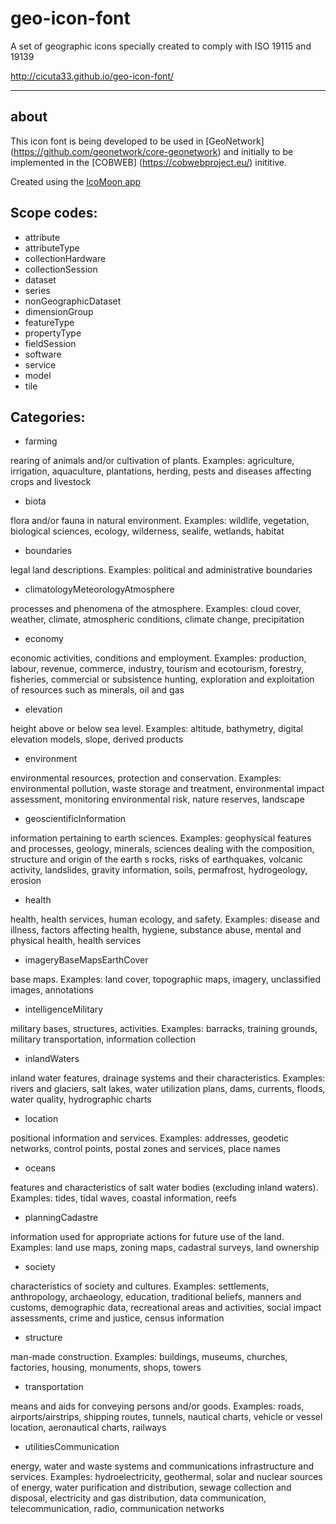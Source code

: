 # geo-icon-font
A set of geographic icons specially created to comply with ISO 19115 and 19139

http://cicuta33.github.io/geo-icon-font/

---

about
-----

This icon font is being developed to be used in [GeoNetwork] (https://github.com/geonetwork/core-geonetwork) and initially to be implemented in the [COBWEB] (https://cobwebproject.eu/) inititive.

Created using the [IcoMoon app](https://icomoon.io/app)

Scope codes:
-----

* attribute
* attributeType
* collectionHardware
* collectionSession
* dataset
* series
* nonGeographicDataset
* dimensionGroup
* featureType
* propertyType
* fieldSession
* software
* service
* model
* tile

Categories:
-----

* farming

rearing of animals and/or cultivation of plants. Examples: agriculture, irrigation, aquaculture, plantations, herding, pests and diseases affecting crops and livestock

* biota

flora and/or fauna in natural environment. Examples: wildlife, vegetation, biological sciences, ecology, wilderness, sealife, wetlands, habitat

* boundaries

legal land descriptions. Examples: political and administrative boundaries

* climatologyMeteorologyAtmosphere

processes and phenomena of the atmosphere. Examples: cloud cover, weather, climate, atmospheric conditions, climate change, precipitation

* economy

economic activities, conditions and employment. Examples: production, labour, revenue, commerce, industry, tourism and ecotourism, forestry, fisheries, commercial or subsistence hunting, exploration and exploitation of resources such as minerals, oil and gas

* elevation

height above or below sea level. Examples: altitude, bathymetry, digital elevation models, slope, derived products

* environment

environmental resources, protection and conservation. Examples: environmental pollution, waste storage and treatment, environmental impact assessment, monitoring environmental risk, nature reserves, landscape

* geoscientificInformation

information pertaining to earth sciences. Examples: geophysical features and processes, geology, minerals, sciences dealing with the composition, structure and origin of the earth s rocks, risks of earthquakes, volcanic activity, landslides, gravity information, soils, permafrost, hydrogeology, erosion

* health

health, health services, human ecology, and safety. Examples: disease and illness, factors affecting health, hygiene, substance abuse, mental and physical health, health services

* imageryBaseMapsEarthCover

base maps. Examples: land cover, topographic maps, imagery, unclassified images, annotations

* intelligenceMilitary

military bases, structures, activities. Examples: barracks, training grounds, military transportation, information collection

* inlandWaters

inland water features, drainage systems and their characteristics. Examples: rivers and glaciers, salt lakes, water utilization plans, dams, currents, floods, water quality, hydrographic charts

* location

positional information and services. Examples: addresses, geodetic networks, control points, postal zones and services, place names

* oceans

features and characteristics of salt water bodies (excluding inland waters). Examples: tides, tidal waves, coastal information, reefs

* planningCadastre

information used for appropriate actions for future use of the land. Examples: land use maps, zoning maps, cadastral surveys, land ownership

* society

characteristics of society and cultures. Examples: settlements, anthropology, archaeology, education, traditional beliefs, manners and customs, demographic data, recreational areas and activities, social impact assessments, crime and justice, census information

* structure

man-made construction. Examples: buildings, museums, churches, factories, housing, monuments, shops, towers

* transportation

means and aids for conveying persons and/or goods. Examples: roads, airports/airstrips, shipping routes, tunnels, nautical charts, vehicle or vessel location, aeronautical charts, railways

* utilitiesCommunication

energy, water and waste systems and communications infrastructure and services. Examples: hydroelectricity, geothermal, solar and nuclear sources of energy, water purification and distribution, sewage collection and disposal, electricity and gas distribution, data communication, telecommunication, radio, communication networks
